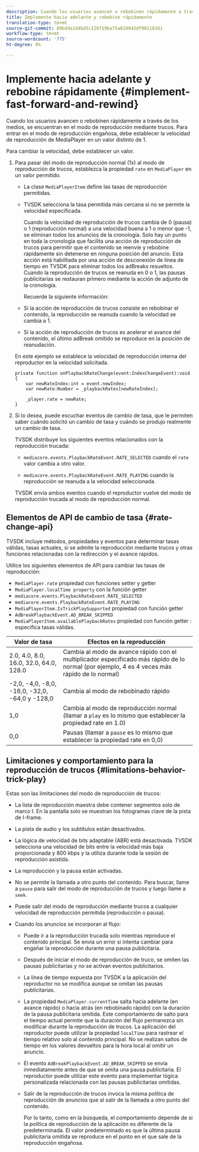 ```yaml
---
description: Cuando los usuarios avancen o rebobinen rápidamente a través de los medios, se encuentran en el modo de reproducción mediante trucos. Para entrar en el modo de reproducción engañosa, debe establecer la velocidad de reproducción de MediaPlayer en un valor distinto de 1.
title: Implemente hacia adelante y rebobine rápidamente
translation-type: tm+mt
source-git-commit: 89bdda1d4bd5c126f19ba75a819942df901183d1
workflow-type: tm+mt
source-wordcount: '775'
ht-degree: 0%

---
```



# Implemente hacia adelante y rebobine rápidamente {#implement-fast-forward-and-rewind}

Cuando los usuarios avancen o rebobinen rápidamente a través de los medios, se encuentran en el modo de reproducción mediante trucos. Para entrar en el modo de reproducción engañosa, debe establecer la velocidad de reproducción de MediaPlayer en un valor distinto de 1.

Para cambiar la velocidad, debe establecer un valor.

1. Para pasar del modo de reproducción normal (1x) al modo de reproducción de trucos, establezca la propiedad `rate` en `MediaPlayer` en un valor permitido.

   * La clase `MediaPlayerItem` define las tasas de reproducción permitidas.
   * TVSDK selecciona la tasa permitida más cercana si no se permite la velocidad especificada.

      Cuando la velocidad de reproducción de trucos cambia de 0 (pausa) o 1 (reproducción normal) a una velocidad buena a 1 o menor que -1, se eliminan todos los anuncios de la cronología. Solo hay un punto en toda la cronología que facilita una acción de reproducción de trucos para permitir que el contenido se reenvíe y rebobine rápidamente sin detenerse en ninguna posición del anuncio. Esta acción está habilitada por una acción de desconexión de línea de tiempo en TVSDK para eliminar todos los adBreaks resueltos. Cuando la reproducción de trucos se reanuda en 0 o 1, las pausas publicitarias se restauran primero mediante la acción de adjunto de la cronología.

      Recuerde la siguiente información:

   * Si la acción de reproducción de trucos consiste en rebobinar el contenido, la reproducción se reanuda cuando la velocidad se cambia a 1.
   * Si la acción de reproducción de trucos es acelerar el avance del contenido, el último adBreak omitido se reproduce en la posición de reanudación.

   En este ejemplo se establece la velocidad de reproducción interna del reproductor en la velocidad solicitada.

   ```
   private function onPlaybackRateChange(event:IndexChangeEvent):void { 
       var newRateIndex:int = event.newIndex; 
       var newRate:Number = _playbackRates[newRateIndex]; 
   
       _player.rate = newRate; 
   } 
   ```

1. Si lo desea, puede escuchar eventos de cambio de tasa, que le permiten saber cuándo solicitó un cambio de tasa y cuándo se produjo realmente un cambio de tasa.

   TVSDK distribuye los siguientes eventos relacionados con la reproducción trucada:

   * `mediacore.events.PlaybackRateEvent.RATE_SELECTED` cuando el  `rate` valor cambia a otro valor.

   * `mediacore.events.PlaybackRateEvent.RATE_PLAYING` cuando la reproducción se reanuda a la velocidad seleccionada.

   TVSDK envía ambos eventos cuando el reproductor vuelve del modo de reproducción trucada al modo de reproducción normal.

## Elementos de API de cambio de tasa {#rate-change-api}

TVSDK incluye métodos, propiedades y eventos para determinar tasas válidas, tasas actuales, si se admite la reproducción mediante trucos y otras funciones relacionadas con la redirección y el avance rápidos.

Utilice los siguientes elementos de API para cambiar las tasas de reproducción:

* `MediaPlayer.rate` propiedad con funciones setter y getter
* `MediaPlayer.localTime property` con la función getter
* `mediacore.events.PlaybackRateEvent.RATE_SELECTED`
* `mediacore.events.PlaybackRateEvent.RATE_PLAYING`
* `MediaPlayerItem.IsTrickPlaySupported` propiedad con función getter
* `AdBreakPlaybackEvent.AD_BREAK_SKIPPED`
* `MediaPlayerItem.availablePlaybackRates` propiedad con función getter : especifica tasas válidas.

| Valor de tasa | Efectos en la reproducción |
|---|---|
| 2.0, 4.0, 8.0, 16.0, 32.0, 64.0, 128.0 | Cambia al modo de avance rápido con el multiplicador especificado más rápido de lo normal (por ejemplo, 4 es 4 veces más rápido de lo normal) |
| -2,0, -4,0, -8,0, -16,0, -32,0, -64,0 y -128,0 | Cambia al modo de rebobinado rápido |
| 1,0 | Cambia al modo de reproducción normal (llamar a `play` es lo mismo que establecer la propiedad rate en 1.0) |
| 0,0 | Pausas (llamar a `pause` es lo mismo que establecer la propiedad rate en 0,0) |

## Limitaciones y comportamiento para la reproducción de trucos {#limitations-behavior-trick-play}

Estas son las limitaciones del modo de reproducción de trucos:

* La lista de reproducción maestra debe contener segmentos solo de marco I. En la pantalla solo se muestran los fotogramas clave de la pista de I-frame.
* La pista de audio y los subtítulos están desactivados.
* La lógica de velocidad de bits adaptable (ABR) está desactivada. TVSDK selecciona una velocidad de bits entre la velocidad más baja proporcionada y 800 kbps y la utiliza durante toda la sesión de reproducción asistida.
* La reproducción y la pausa están activadas.
* No se permite la llamada a otro punto del contenido. Para buscar, llame a `pause` para salir del modo de reproducción de trucos y luego llame a `seek`.

* Puede salir del modo de reproducción mediante trucos a cualquier velocidad de reproducción permitida (reproducción o pausa).
* Cuando los anuncios se incorporan al flujo:

   * Puede ir a la reproducción trucada solo mientras reproduce el contenido principal. Se envía un error si intenta cambiar para engañar la reproducción durante una pausa publicitaria.
   * Después de iniciar el modo de reproducción de truco, se omiten las pausas publicitarias y no se activan eventos publicitarios.
   * La línea de tiempo expuesta por TVSDK a la aplicación del reproductor no se modifica aunque se omitan las pausas publicitarias.
   * La propiedad `MediaPlayer.currentTime` salta hacia adelante (en avance rápido) o hacia atrás (en rebobinado rápido) con la duración de la pausa publicitaria omitida. Este comportamiento de salto para el tiempo actual permite que la duración del flujo permanezca sin modificar durante la reproducción de trucos. La aplicación del reproductor puede utilizar la propiedad `localTime` para rastrear el tiempo relativo solo al contenido principal. No se realizan saltos de tiempo en los valores devueltos para la hora local al omitir un anuncio.

   * El evento `AdBreakPlaybackEvent.AD_BREAK_SKIPPED` se envía inmediatamente antes de que se omita una pausa publicitaria. El reproductor puede utilizar este evento para implementar lógica personalizada relacionada con las pausas publicitarias omitidas.
   * Salir de la reproducción de trucos invoca la misma política de reproducción de anuncios que al salir de la llamada a otro punto del contenido.

      Por lo tanto, como en la búsqueda, el comportamiento depende de si la política de reproducción de la aplicación es diferente de la predeterminada. El valor predeterminado es que la última pausa publicitaria omitida se reproduce en el punto en el que sale de la reproducción engañosa.